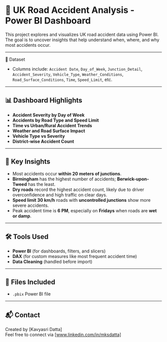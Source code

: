# 🚗 UK Road Accident Analysis - Power BI Dashboard

This project explores and visualizes UK road accident data using Power BI. The goal is to uncover insights that help understand when, where, and why most accidents occur.

---

📂 Dataset

- Columns include: `Accident Date`, `Day_of_Week`, `Junction_Detail`, `Accident_Severity`, `Vehicle_Type`, `Weather_Conditions`, `Road_Surface_Conditions`, `Time`, `Speed_Limit`, etc.

---

## 📊 Dashboard Highlights

- **Accident Severity by Day of Week**
- **Accidents by Road Type and Speed Limit**
- **Time vs Urban/Rural Accident Trends**
- **Weather and Road Surface Impact**
- **Vehicle Type vs Severity**
- **District-wise Accident Count**

---

## 🧠 Key Insights

- Most accidents occur **within 20 meters of junctions**.
- **Birmingham** has the highest number of accidents; **Berwick-upon-Tweed** has the least.
- **Dry roads** record the highest accident count, likely due to driver overconfidence and high traffic on clear days.
- **Speed limit 30 km/h** roads with **uncontrolled junctions** show more severe accidents.
- Peak accident time is **6 PM**, especially on **Fridays** when roads are **wet or damp**.

---

## 🛠️ Tools Used

- **Power BI** (for dashboards, filters, and slicers)
- **DAX** (for custom measures like most frequent accident time)
- **Data Cleaning** (handled before import)

---

## 📁 Files Included

- `.pbix` Power BI file  


---

## 📬 Contact

Created by [Kavyasri Datta]  
Feel free to connect via [www.linkedin.com/in/mksdatta]
